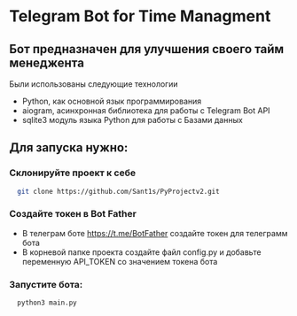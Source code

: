 # Telegram Bot for Time Managment
## Бот предназначен для улучшения своего тайм менеджента
Были использованы следующие технологии
- Python, как основной язык программирования
- aiogram, асинхронная библиотека для работы с Telegram Bot API
- sqlite3 модуль языка Python для работы с Базами данных

## Для запуска нужно:
### Склонируйте проект к себе
```bash
  git clone https://github.com/Sant1s/PyProjectv2.git
```
### Создайте токен в Bot Father
- В телеграм боте https://t.me/BotFather создайте токен для телеграмм бота
- В корневой папке проекта создайте файл config.py и добавьте переменную API_TOKEN со значением токена бота

### Запустите бота:
```bash
  python3 main.py
```
